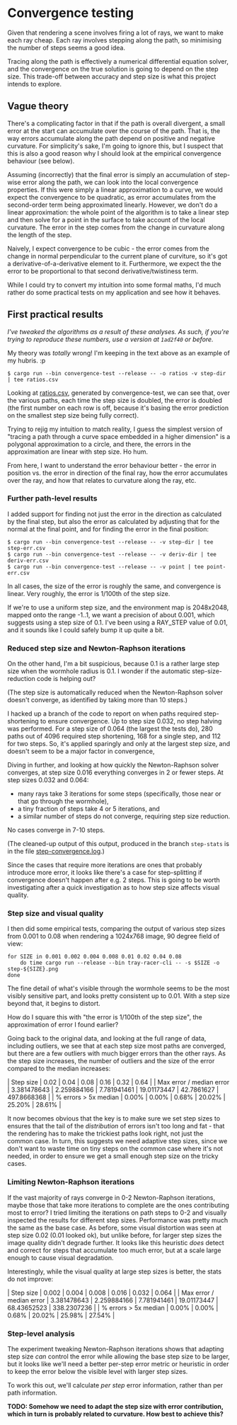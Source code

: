 # Convergence testing

Given that rendering a scene involves firing a lot of rays, we want to
make each ray cheap. Each ray involves stepping along the path, so
minimising the number of steps seems a good idea.

Tracing along the path is effectively a numerical differential
equation solver, and the convergence on the true solution is going to
depend on the step size. This trade-off between accuracy and step size
is what this project intends to explore.

## Vague theory

There's a complicating factor in that if the path is overall
divergent, a small error at the start can accumulate over the course
of the path. That is, the way errors accumulate along the path depend
on positive and negative curvature. For simplicity's sake, I'm going
to ignore this, but I suspect that this is also a good reason why I
should look at the empirical convergence behaviour (see below).

Assuming (incorrectly) that the final error is simply an accumulation
of step-wise error along the path, we can look into the local
convergence properties. If this were simply a linear approximation to
a curve, we would expect the convergence to be quadratic, as error
accumulates from the second-order term being approximated
linearly. However, we don't do a linear approximation: the whole point
of the algorithm is to take a linear step and then solve for a point
in the surface to take account of the local curvature. The error in
the step comes from the change in curvature along the length of the
step.

Naively, I expect convergence to be cubic - the error comes from the
change in normal perpendicular to the current plane of curviture, so
it's got a derivative-of-a-derivative element to it. Furthermore, we
expect the the error to be proportional to that second
derivative/twistiness term.

While I could try to convert my intuition into some formal maths, I'd
much rather do some practical tests on my application and see how it
behaves.

## First practical results

*I've tweaked the algorithms as a result of these analyses. As such,
if you're trying to reproduce these numbers, use a version at
`1ad2f40` or before.*

My theory was *totally* wrong! I'm keeping in the text above as an
example of my hubris. :p

```
$ cargo run --bin convergence-test --release -- -o ratios -v step-dir | tee ratios.csv
```

Looking at [ratios.csv](./ratios.csv), generated by convergence-test,
we can see that, over the various paths, each time the step size is
doubled, the error is doubled (the first number on each row is off,
because it's basing the error prediction on the smallest step size
being fully correct).

Trying to rejig my intuition to match reality, I guess the simplest
version of "tracing a path through a curve space embedded in a higher
dimension" is a polygonal approximation to a circle, and there, the
errors in the approximation are linear with step size. Ho hum.

From here, I want to understand the error behaviour better - the error
in position vs. the error in direction of the final ray, how the error
accumulates over the ray, and how that relates to curvature along the
ray, etc. 

### Further path-level results

I added support for finding not just the error in the direction as
calculated by the final step, but also the error as calculated by
adjusting that for the normal at the final point, and for finding the
error in the final position:

```
$ cargo run --bin convergence-test --release -- -v step-dir | tee step-err.csv
$ cargo run --bin convergence-test --release -- -v deriv-dir | tee deriv-err.csv
$ cargo run --bin convergence-test --release -- -v point | tee point-err.csv
```

In all cases, the size of the error is roughly the same, and
convergence is linear. Very roughly, the error is 1/100th of the step
size.

If we're to use a uniform step size, and the environment map is
2048x2048, mapped onto the range -1..1, we want a precision of about
0.001, which suggests using a step size of 0.1. I've been using a
RAY_STEP value of 0.01, and it sounds like I could safely bump it up
quite a bit.

### Reduced step size and Newton-Raphson iterations

On the other hand, I'm a bit suspicious, because 0.1 is a rather large
step size when the wormhole radius is 0.1. I wonder if the automatic
step-size-reduction code is helping out?

(The step size is automatically reduced when the Newton-Raphson solver
doesn't converge, as identified by taking more than 10 steps.)

I hacked up a branch of the code to report on when paths required
step-shortening to ensure convergence. Up to step size 0.032, no step
halving was performed. For a step size of 0.064 (the largest the tests
do), 280 paths out of 4096 required step shortening, 168 for a single
step, and 112 for two steps. So, it's applied sparingly and only at
the largest step size, and doesn't seem to be a major factor in
convergence,

Diving in further, and looking at how quickly the Newton-Raphson
solver converges, at step size 0.016 everything converges in 2 or
fewer steps. At step sizes 0.032 and 0.064:

 * many rays take 3 iterations for some steps (specifically, those
   near or that go through the wormhole),
 * a tiny fraction of steps take 4 or 5 iterations, and
 * a similar number of steps do not converge, requiring step size
   reduction.

No cases converge in 7-10 steps.

(The cleaned-up output of this output, produced in the branch
`step-stats` is in the file
[step-convergence.log](./step-convergence.log).)

Since the cases that require more iterations are ones that probably
introduce more error, it looks like there's a case for step-splitting
if convergence doesn't happen after e.g. 2 steps. This is going to be
worth investigating after a quick investigation as to how step size
affects visual quality.

### Step size and visual quality

I then did some empirical tests, comparing the output of various step
sizes from 0.001 to 0.08 when rendering a 1024x768 image, 90 degree
field of view:

```
for SIZE in 0.001 0.002 0.004 0.008 0.01 0.02 0.04 0.08
    do time cargo run --release --bin tray-racer-cli -- -s $SIZE -o step-${SIZE}.png
done
```

The fine detail of what's visible through the wormhole seems to be the
most visibly sensitive part, and looks pretty consistent up to
0.01. With a step size beyond that, it begins to distort.

How do I square this with "the error is 1/100th of the step size", the
approximation of error I found earlier?

Going back to the original data, and looking at the full range of
data, including outliers, we see that at each step size most paths are
converged, but there are a few outliers with much bigger errors than
the other rays. As the step size increases, the number of outliers and
the size of the error compared to the median increases:

| Step size                | 0.02        | 0.04        | 0.08        | 0.16        | 0.32       | 0.64        |
| Max error / median error | 3.381478643 | 2.259884166 | 7.781941461 | 19.01173447 | 42.7861627 | 497.8668368 |
| % errors > 5x median     | 0.00%       | 0.00%       | 0.68%       | 20.02%      | 25.20%     | 28.61%      |

It now becomes obvious that the key is to make sure we set step sizes
to ensures that the tail of the *distribution* of errors isn't too
long and fat - that the rendering has to make the trickiest paths look
right, not just the common case. In turn, this suggests we need
adaptive step sizes, since we don't want to waste time on tiny steps
on the common case where it's not needed, in order to ensure we get a
small enough step size on the tricky cases.

### Limiting Newton-Raphson iterations

If the vast majority of rays converge in 0-2 Newton-Raphson
iterations, maybe those that take more iterations to complete are the
ones contributing most to error? I tried limiting the iterations on
path steps to 0-2 and visually inspected the results for different
step sizes. Performance was pretty much the same as the base case. As
before, some visual distortion was seen at step size 0.02 (0.01 looked
ok), but unlike before, for larger step sizes the image quality didn't
degrade further. It looks like this heuristic *does* detect and
correct for steps that accumulate too much error, but at a scale large
enough to cause visual degradation.

Interestingly, while the visual quality at large step sizes is better,
the stats do not improve:

| Step size                | 0.002       | 0.004       | 0.008       | 0.016       | 0.032       | 0.064       |
| Max error / median error | 3.381478643 | 2.259884166 | 7.781941461 | 19.01173447 | 68.43652523 | 338.2307236 |
| % errors > 5x median     | 0.00%       | 0.00%       | 0.68%       | 20.02%      | 25.98%      | 27.54%      |

### Step-level analysis

The experiment tweaking Newton-Raphson iterations shows that adapting
step size *can* control the error while allowing the base step size to
be larger, but it looks like we'll need a better per-step error metric
or heuristic in order to keep the error below the visible level with
larger step sizes.

To work this out, we'll calculate *per step* error information, rather
than per path information.

**TODO: Somehow we need to adapt the step size with error
contribution, which in turn is probably related to curvature. How best
to achieve this?**
